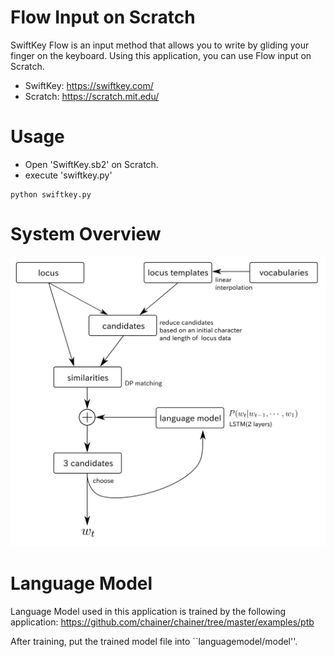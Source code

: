 # Flow Input on Scratch


SwiftKey Flow is an input method that allows you to write by gliding your finger on the keyboard.
Using this application, you can use Flow input on Scratch.

- SwiftKey: https://swiftkey.com/
- Scratch: https://scratch.mit.edu/

# Usage
- Open 'SwiftKey.sb2' on Scratch.
- execute 'swiftkey.py'
```
python swiftkey.py
```


# System Overview
![overview](https://github.com/altescy/FlowInputOnScratch/blob/master/workflow-en.png)

# Language Model
Language Model used in this application is trained by the following application:
https://github.com/chainer/chainer/tree/master/examples/ptb

After training, put the trained model file into ``languagemodel/model''.
